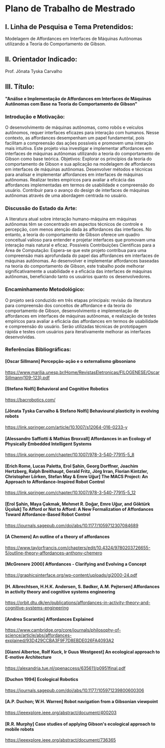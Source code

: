 # Plano de Trabalho de Mestrado

## I. Linha de Pesquisa e Tema Pretendidos:

Modelagem de Affordances em Interfaces de Máquinas Autônomas utilizando a Teoria do Comportamento de Gibson.

## II. Orientador Indicado:

Prof. Jônata Tyska Carvalho 

## III. Título:

**"Análise e Implementação de Affordances em Interfaces de Máquinas Autônomas com Base na Teoria do Comportamento de Gibson"**

### Introdução e Motivação:

O desenvolvimento de máquinas autônomas, como robôs e veículos autônomos, requer interfaces eficazes para interação com humanos. Nesse contexto, as affordances desempenham um papel fundamental, pois facilitam a compreensão das ações possíveis e promovem uma interação mais intuitiva. Este projeto visa investigar e implementar affordances em interfaces de máquinas autônomas utilizando a teoria do comportamento de Gibson como base teórica.
Objetivos:
Explorar os princípios da teoria do comportamento de Gibson e sua aplicação na modelagem de affordances em interfaces de máquinas autônomas.
Desenvolver métodos e técnicas para analisar e implementar affordances em interfaces de máquinas autônomas.
Realizar testes empíricos para avaliar a eficácia das affordances implementadas em termos de usabilidade e compreensão do usuário.
Contribuir para o avanço do design de interfaces de máquinas autônomas através de uma abordagem centrada no usuário.

### Discussão do Estado da Arte:

A literatura atual sobre interação humano-máquina em máquinas autônomas têm se concentrado em aspectos técnicos de controle e percepção, com menos atenção dada às affordances das interfaces. No entanto, a teoria do comportamento de Gibson oferece um quadro conceitual valioso para entender e projetar interfaces que promovam uma interação mais natural e eficaz.
Possíveis Contribuições Científicas para a Área de Computação:
Espera-se que este projeto contribua para uma compreensão mais aprofundada do papel das affordances em interfaces de máquinas autônomas. Ao desenvolver e implementar affordances baseadas na teoria do comportamento de Gibson, este trabalho pode melhorar significativamente a usabilidade e a eficácia das interfaces de máquinas autônomas, beneficiando tanto os usuários quanto os desenvolvedores.

### Encaminhamento Metodológico:

O projeto será conduzido em três etapas principais: revisão da literatura para compreensão dos conceitos de affordance e da teoria do comportamento de Gibson, desenvolvimento e implementação de affordances em interfaces de máquinas autônomas, e realização de testes empíricos para avaliar a eficácia das affordances em termos de usabilidade e compreensão do usuário. Serão utilizadas técnicas de prototipagem rápida e testes com usuários para iterativamente melhorar as interfaces desenvolvidas.

### Referências Bibliográficas:

#### [Oscar Sillmann] Percepção-ação e o externalismo gibsoniano
https://www.marilia.unesp.br/Home/RevistasEletronicas/FILOGENESE/OscarSillmann(109-123).pdf

#### [Stefano Nolfi] Behavioral and Cognitive Robotics
https://bacrobotics.com/

#### [Jônata Tyska Carvalho & Stefano Nolfi] Behavioural plasticity in evolving robots
https://link.springer.com/article/10.1007/s12064-016-0233-y

#### [Alessandro Saffiotti & Mathias Broxvall] Affordances in an Ecology of Physically Embedded Intelligent Systems
https://link.springer.com/chapter/10.1007/978-3-540-77915-5_8

#### [Erich Rome, Lucas Paletta, Erol Şahin, Georg Dorffner, Joachim Hertzberg, Ralph Breithaupt, Gerald Fritz, Jörg Irran, Florian Kintzler, Christopher Lörken, Stefan May & Emre Uğur] The MACS Project: An Approach to Affordance-Inspired Robot Control
https://link.springer.com/chapter/10.1007/978-3-540-77915-5_12

#### [Erol Şahin, Maya Çakmak, Mehmet R. Doğar, Emre Uğur, and Göktürk Üçoluk] To Afford or Not to Afford: A New Formalization of Affordances Toward Affordance-Based Robot Control
https://journals.sagepub.com/doi/abs/10.1177/1059712307084689 

#### [A Chemero] An outline of a theory of affordances
https://www.taylorfrancis.com/chapters/edit/10.4324/9780203726655-5/outline-theory-affordances-anthony-chemero

#### [McGrenere 2000] Affordances - Clarifying and Evolving a Concept
https://graphicsinterface.org/wp-content/uploads/gi2000-24.pdf

#### [H. Albrechtsen, H.H.K. Andersen, S. Bødker, A.M. Pejtersen] Affordances in activity theory and cognitive systems engineering
https://orbit.dtu.dk/en/publications/affordances-in-activity-theory-and-cognitive-systems-engineering

#### [Andrea Scarantin] Affordances Explained
https://www.cambridge.org/core/journals/philosophy-of-science/article/abs/affordances-explained/93D429CCBA3F9F7D8EBDE026FA4093A2

#### [Gianni Albertoe, Rolf Kuck, Ir Guus Westgeest] An ecological approach to E-motive Architecture
https://alexandria.tue.nl/openaccess/635611/p0951final.pdf

#### [Duchon 1994] Ecological Robotics
https://journals.sagepub.com/doi/abs/10.1177/105971239800600306

#### [A.P. Duchon; W.H. Warren] Robot navigation from a Gibsonian viewpoint
https://ieeexplore.ieee.org/abstract/document/400203

#### [R.R. Murphy] Case studies of applying Gibson's ecological approach to mobile robots
https://ieeexplore.ieee.org/abstract/document/736365
